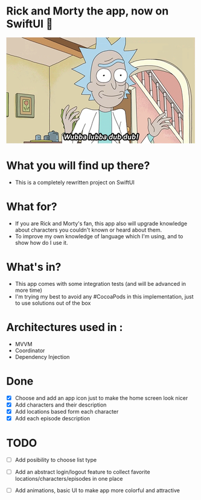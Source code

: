 # Rick and Morty the app, now on SwiftUI 🥳

![Rick and Morty](rick-and-morty.gif)

# What you will find up there? 

- This is a completely rewritten project on SwiftUI

# What for?

- If you are Rick and Morty's fan, this app also will upgrade knowledge about characters you couldn't known or heard about them.
- To improve my own knowledge of language which I'm using, and to show how do I use it.

# What's in?
- This app comes with some integration tests (and will be advanced in more time)
- I'm trying my best to avoid any #CocoaPods in this implementation, just to use solutions out of the box


# Architectures used in :
- MVVM
- Coordinator
- Dependency Injection

# Done
- [x] Choose and add an app icon just to make the home screen look nicer
- [x] Add characters and their description
- [x] Add locations based form each character
- [x] Add each episode description

# TODO
- [ ] Add posibility to choose list type 
- [ ] Add an abstract login/logout feature to collect favorite locations/characters/episodes in one place
- [ ] Add animations, basic UI to make app more colorful and attractive

